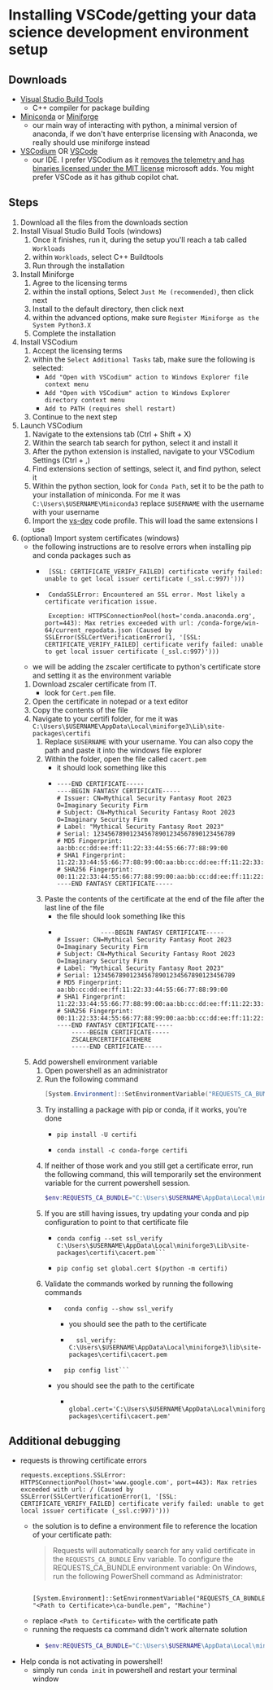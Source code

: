 # Installing VSCode/getting your data science development environment setup
## Downloads
* [Visual Studio Build Tools](https://visualstudio.microsoft.com/thank-you-downloading-visual-studio/?sku=BuildTools&rel=16)
    * C++ compiler for package building
* [Miniconda](https://docs.conda.io/en/latest/miniconda.html) or [Miniforge](https://github.com/conda-forge/miniforge)
    * our main way of interacting with python, a minimal version of anaconda, if we don't have enterprise licensing with Anaconda, we really should use miniforge instead
* [VSCodium](https://vscodium.com/) OR [VSCode](https://code.visualstudio.com/)
    * our IDE. I prefer VSCodium as it [removes the telemetry and has binaries licensed under the  MIT license](https://vscodium.com/#why) microsoft adds. You might prefer VSCode as it has github copilot chat.

## Steps
1. Download all the files from the downloads section
2. Install Visual Studio Build Tools (windows)
    1. Once it finishes, run it, during the setup you'll reach a tab called `Workloads`
    2. within `Workloads`, select C++ Buildtools
    3. Run through the installation
3. Install Miniforge
    1. Agree to the licensing terms
    2. within the install options, Select `Just Me (recommended)`, then click next
    3. Install to the default directory, then click next
    4. within the advanced options, make sure `Register Miniforge as the System Python3.X`
    5. Complete the installation
4. Install VSCodium
    1. Accept the licensing terms
    2. within the `Select Additional Tasks` tab, make sure the following is selected:
        * `Add "Open with VSCodium" action to Windows Explorer file context menu`
        * `Add "Open with VSCodium" action to Windows Explorer directory context menu`
        * `Add to PATH (requires shell restart)`
    3. Continue to the next step
5. Launch VSCodium
    1. Navigate to the extensions tab (Ctrl + Shift + X)
    2. Within the search tab search for python, select it and install it
    3. After the python extension is installed, navigate to your VSCodium Settings (Ctrl + ,)
    4. Find extensions section of settings, select it, and find python, select it
    5. Within the python section, look for `Conda Path`, set it to be the path to your installation of miniconda. For me it was `C:\Users\$USERNAME\Miniconda3` replace `$USERNAME` with the username with your username
    6. Import the [vs-dev](/development-environments/vs-dev.code-profile) code profile. This will load the same extensions I use
6. (optional) Import system certificates (windows)
   - the following instructions are to resolve errors when installing pip and conda packages such as
     - ```
        [SSL: CERTIFICATE_VERIFY_FAILED] certificate verify failed: unable to get local issuer certificate (_ssl.c:997)')))
        ```
     - ```
        CondaSSLError: Encountered an SSL error. Most likely a certificate verification issue.

        Exception: HTTPSConnectionPool(host='conda.anaconda.org', port=443): Max retries exceeded with url: /conda-forge/win-64/current_repodata.json (Caused by SSLError(SSLCertVerificationError(1, '[SSL: CERTIFICATE_VERIFY_FAILED] certificate verify failed: unable to get local issuer certificate (_ssl.c:997)')))
        ```
    - we will be adding the zscaler certificate to python's certificate store and setting it as the environment variable
   1. Download zscaler certificate from IT.
      - look for `Cert.pem` file. 
    2. Open the certificate in notepad or a text editor
    3. Copy the contents of the file
    4. Navigate to your certifi folder, for me it was `C:\Users\$USERNAME\AppData\Local\miniforge3\Lib\site-packages\certifi`
       1. Replace `$USERNAME` with your username. You can also copy the path and paste it into the windows file explorer
       2. Within the folder, open the file called `cacert.pem`
          - it should look something like this
          - ``` pem
            ----END CERTIFICATE-----
            ----BEGIN FANTASY CERTIFICATE-----
            # Issuer: CN=Mythical Security Fantasy Root 2023 O=Imaginary Security Firm
            # Subject: CN=Mythical Security Fantasy Root 2023 O=Imaginary Security Firm
            # Label: "Mythical Security Fantasy Root 2023"
            # Serial: 123456789012345678901234567890123456789
            # MD5 Fingerprint: aa:bb:cc:dd:ee:ff:11:22:33:44:55:66:77:88:99:00
            # SHA1 Fingerprint: 11:22:33:44:55:66:77:88:99:00:aa:bb:cc:dd:ee:ff:11:22:33:44
            # SHA256 Fingerprint: 00:11:22:33:44:55:66:77:88:99:00:aa:bb:cc:dd:ee:ff:11:22:33:44:55:66:77:88:99:00
            ----END FANTASY CERTIFICATE-----

            ``` 
       3. Paste the contents of the certificate at the end of the file after the last line of the file
          - the file should look something like this
          - ```
                        ----BEGIN FANTASY CERTIFICATE-----
            # Issuer: CN=Mythical Security Fantasy Root 2023 O=Imaginary Security Firm
            # Subject: CN=Mythical Security Fantasy Root 2023 O=Imaginary Security Firm
            # Label: "Mythical Security Fantasy Root 2023"
            # Serial: 123456789012345678901234567890123456789
            # MD5 Fingerprint: aa:bb:cc:dd:ee:ff:11:22:33:44:55:66:77:88:99:00
            # SHA1 Fingerprint: 11:22:33:44:55:66:77:88:99:00:aa:bb:cc:dd:ee:ff:11:22:33:44
            # SHA256 Fingerprint: 00:11:22:33:44:55:66:77:88:99:00:aa:bb:cc:dd:ee:ff:11:22:33:44:55:66:77:88:99:00
            ----END FANTASY CERTIFICATE-----
                -----BEGIN CERTIFICATE-----
                ZSCALERCERTIFICATEHERE
                -----END CERTIFICATE-----
            ```
    5. Add powershell environment variable
       1. Open powershell as an administrator
       2. Run the following command
          ``` powershell
          [System.Environment]::SetEnvironmentVariable("REQUESTS_CA_BUNDLE", "C:\Users\$USERNAME\AppData\Local\miniforge3\Lib\site-packages\certifi\cacert.pem", "Machine")
          ```
       3. Try installing a package with pip or conda, if it works, you're done
          - ```
            pip install -U certifi
            ```
          - ```
            conda install -c conda-forge certifi
            ```
       4. If neither of those work and you still get a certificate error, run the following command, this will temporarily set the environment variable for the current powershell session. 
          ``` powershell
          $env:REQUESTS_CA_BUNDLE="C:\Users\$USERNAME\AppData\Local\miniforge3\Lib\site-packages\certifi\cacert.pem"
          ```
        5. If you are still having issues, try updating your conda and pip configuration to point to that certificate file
           - ``` 
             conda config --set ssl_verify C:\Users\$USERNAME\AppData\Local\miniforge3\Lib\site-packages\certifi\cacert.pem```
           - ```
             pip config set global.cert $(python -m certifi) 
        6. Validate the commands worked by running the following commands
           - ```
               conda config --show ssl_verify
               ```
             - you should see the path to the certificate
             - ```
                 ssl_verify: C:\Users\$USERNAME\AppData\Local\miniforge3\lib\site-packages\certifi\cacert.pem
                 ```
            - ```
                pip config list```
            - you should see the path to the certificate
                - ```
                   global.cert='C:\Users\$USERNAME\AppData\Local\miniforge3\lib\site-packages\certifi\cacert.pem' 
                   ```


## Additional debugging
* requests is throwing certificate errors
    ```
    requests.exceptions.SSLError: HTTPSConnectionPool(host='www.google.com', port=443): Max retries exceeded with url: / (Caused by SSLError(SSLCertVerificationError(1, '[SSL: CERTIFICATE_VERIFY_FAILED] certificate verify failed: unable to get local issuer certificate (_ssl.c:997)')))
    ```
    * the solution is to define a environment file to reference the location of your certificate path:
        > Requests will automatically search for any valid certificate in the `REQUESTS_CA_BUNDLE` Env variable.
        > To configure the REQUESTS_CA_BUNDLE environment variable:
        > On Windows, run the following PowerShell command as Administrator:
        ```    
            [System.Environment]::SetEnvironmentVariable("REQUESTS_CA_BUNDLE", "<Path to Certificate>\ca-bundle.pem", "Machine")
        ```
    * replace `<Path to Certificate>` with the certificate path
    * running the requests ca command didn't work alternate solution
      * ``` powershell
        $env:REQUESTS_CA_BUNDLE="C:\Users\$USERNAME\AppData\Local\miniforge3\Lib\site-packages\certifi\cacert.pem"
        ```
* Help conda is not activating in powershell!
    * simply run `conda init` in powershell and restart your terminal window